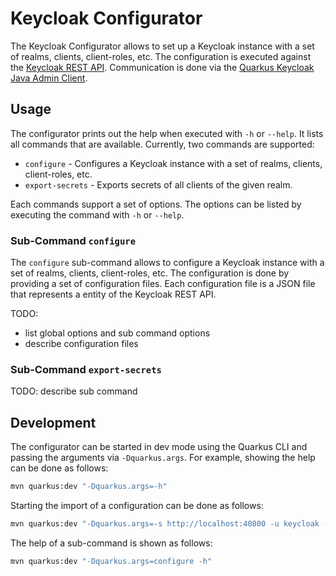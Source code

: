 # Keycloak Configurator

The Keycloak Configurator allows to set up a Keycloak instance with a set of realms, clients, client-roles, etc.
The configuration is executed against the [Keycloak REST API](https://www.keycloak.org/docs-api/22.0.1/rest-api/index.html).
Communication is done via the [Quarkus Keycloak Java Admin Client](https://quarkus.io/guides/security-keycloak-admin-client).

## Usage

The configurator prints out the help when executed with `-h` or `--help`. It lists all commands that are available.
Currently, two commands are supported:

* `configure` - Configures a Keycloak instance with a set of realms, clients, client-roles, etc.
* `export-secrets` - Exports secrets of all clients of the given realm.

Each commands support a set of options. The options can be listed by executing the command with `-h` or `--help`.

### Sub-Command `configure`

The `configure` sub-command allows to configure a Keycloak instance with a set of realms, clients, client-roles, etc.
The configuration is done by providing a set of configuration files. Each configuration file is a JSON file that represents
a entity of the Keycloak REST API.

TODO:
- list global options and sub command options
- describe configuration files

### Sub-Command `export-secrets`

TODO: describe sub command

## Development

The configurator can be started in dev mode using the Quarkus CLI and passing the arguments via `-Dquarkus.args`.
For example, showing the help can be done as follows:

```bash
mvn quarkus:dev "-Dquarkus.args=-h"
```

Starting the import of a configuration can be done as follows:

```bash
mvn quarkus:dev "-Dquarkus.args=-s http://localhost:40800 -u keycloak -p root configure -c ../keycloak-configuration-eam"
```

The help of a sub-command is shown as follows:

```bash
mvn quarkus:dev "-Dquarkus.args=configure -h"
```
